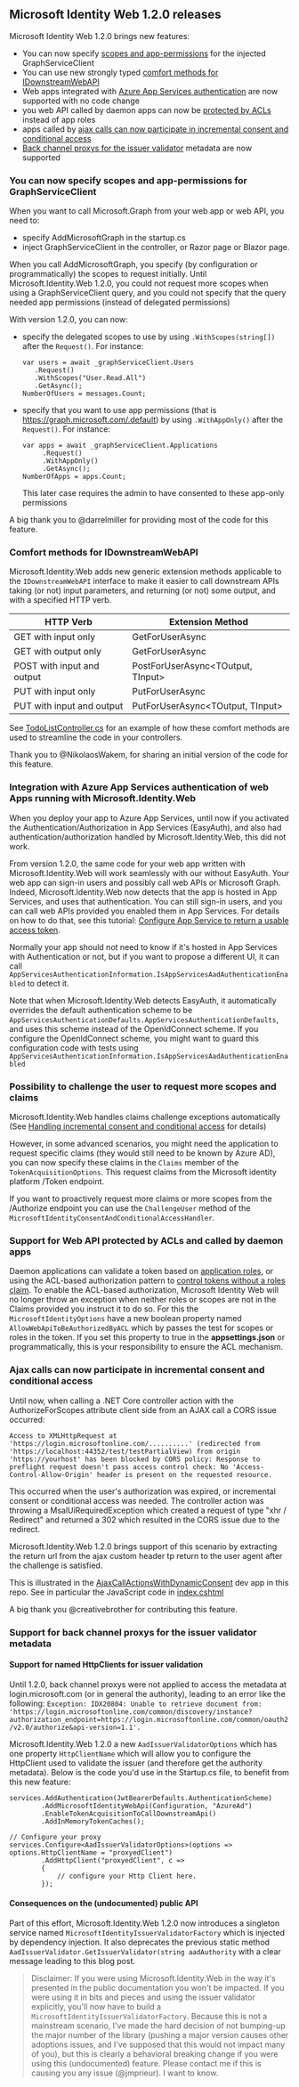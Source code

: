 ## Microsoft Identity Web 1.2.0 releases

Microsoft Identity Web 1.2.0 brings new features:
- You can now specify [scopes and app-permissions](#you-can-now-specify-scopes-and-app-permissions-for-graphserviceclient) for the injected GraphServiceClient
- You can use new strongly typed [comfort methods for IDownstreamWebAPI](#comfort-methods-for-idownstreamwebapi)
- Web apps integrated with [Azure App Services authentication](#integration-with-azure-app-services-authentication-of-web-apps-running-with-microsoftidentityweb) are now supported with no code change
- you web API called by daemon apps can now be [protected by ACLs](#support-for-web-api-protected-by-acls-and-called-by-daemon-apps) instead of app roles
- apps called by [ajax calls can now participate in incremental consent and conditional access](#ajax-calls-can-now-participate-in-incremental-consent-and-conditional-access)
- [Back channel proxys for the issuer validator](#support-for-back-channel-proxys-for-the-issuer-validator-metadata) metadata are now supported

### You can now specify scopes and app-permissions for GraphServiceClient

When you want to call Microsoft.Graph from your web app or web API, you need to:
- specify AddMicrosoftGraph in the startup.cs
- inject GraphServiceClient in the controller, or Razor page or Blazor page.

When you call AddMicrosoftGraph, you specify (by configuration or programmatically) the scopes to request initially. Until Microsoft.Identity.Web 1.2.0, you could not request more scopes when
using a GraphServiceClient query, and you could not specify that the query needed app permissions (instead of delegated permissions)

With version 1.2.0, you can now:
- specify the delegated scopes to use by using `.WithScopes(string[])` after the `Request()`. For instance:

  ```CSharp
  var users = await _graphServiceClient.Users
     .Request()
     .WithScopes("User.Read.All")
     .GetAsync();
  NumberOfUsers = messages.Count;
  ```

- specify that you want to use app permissions (that is https://graph.microsoft.com/.default) by using `.WithAppOnly()` after the `Request()`. For instance:

  ```CSharp
  var apps = await _graphServiceClient.Applications
       .Request()
       .WithAppOnly()
       .GetAsync();
  NumberOfApps = apps.Count;
  ```

  This later case requires the admin to have consented to these app-only permissions

A big thank you to @darrelmiller for providing most of the code for this feature.

### Comfort methods for IDownstreamWebAPI

Microsoft.Identity.Web adds new generic extension methods applicable to the `IDownstreamWebAPI` interface to make it easier to call downstream APIs taking (or not) input parameters, and returning (or not) some output, and with a specified HTTP verb.

HTTP Verb                  |  Extension Method
----------------------     |  -----------------
GET with input only        | GetForUserAsync<TInput>
GET with output only       | GetForUserAsync<TOutput>
POST with input and output | PostForUserAsync<TOutput, TInput>
PUT with input only        | PutForUserAsync<TInput>
PUT with input and output  | PutForUserAsync<TOutput, TInput>

See [TodoListController.cs](https://github.com/AzureAD/microsoft-identity-web/blob/master/tests/WebAppCallsWebApiCallsGraph/Client/Controllers/TodoListController.cs) for an example of how these comfort methods are used to streamline the code in your controllers.

Thank you to @NikolaosWakem, for sharing an initial version of the code for this feature.

### Integration with Azure App Services authentication of web Apps running with Microsoft.Identity.Web 

When you deploy your app to Azure App Services, until now if you activated the Authentication/Authorization in App Services (EasyAuth), and also had authentication/authorization handled by Microsoft.Identity.Web, this did not work. 

From version 1.2.0, the same code for your web app written with Microsoft.Identity.Web will work seamlessly with our without EasyAuth. Your web app can sign-in users and possibly call web APIs or Microsoft Graph. Indeed, Microsoft.Identity.Web now detects that the app is hosted in App Services, and uses that authentication. You can still sign-in users, and you can call web APIs provided you enabled them in App Services. For details on how to do that, see this tutorial: [Configure App Service to return a usable access token](https://docs.microsoft.com/en-us/azure/app-service/tutorial-auth-aad?pivots=platform-windows#configure-app-service-to-return-a-usable-access-token). 

Normally your app should not need to know if it's hosted in App Services with Authentication or not, but if you want to propose a different UI, it can call `AppServicesAuthenticationInformation.IsAppServicesAadAuthenticationEnabled` to detect it.

Note that when Microsoft.Identity.Web detects EasyAuth, it automatically overrides the default authentication scheme to be `AppServicesAuthenticationDefaults.AppServicesAuthenticationDefaults`, and uses this scheme instead of the OpenIdConnect scheme. If you configure the OpenIdConnect scheme, you might want to guard this configuration code with tests using `AppServicesAuthenticationInformation.IsAppServicesAadAuthenticationEnabled`

### Possibility to challenge the user to request more scopes and claims

Microsoft.Identity.Web handles claims challenge exceptions automatically (See [Handling incremental consent and conditional access](https://github.com/AzureAD/microsoft-identity-web/wiki/Managing-incremental-consent-and-conditional-access) for details)

However, in some advanced scenarios, you might need the application to request specific claims (they would still need to be known by Azure AD), you can now specify these claims in the `Claims` member of the `TokenAcquisitionOptions`. This request claims from the Microsoft identity platform /Token endpoint.

If you want to proactively request more claims or more scopes from the /Authorize endpoint you can use the `ChallengeUser` method of the `MicrosoftIdentityConsentAndConditionalAccessHandler`. 

### Support for Web API protected by ACLs and called by daemon apps 

Daemon applications can validate a token based on [application roles](https://docs.microsoft.com/azure/active-directory/develop/scenario-protected-web-api-verification-scope-app-roles#verify-app-roles-in-apis-called-by-daemon-apps), or using the ACL-based authorization pattern to [control tokens without a roles claim](https://docs.microsoft.com/azure/active-directory/develop/v2-oauth2-client-creds-grant-flow#controlling-tokens-without-the-roles-claim). To enable the ACL-based authorization, Microsoft Identity Web will no longer throw an exception when neither roles or scopes are not in the Claims provided you instruct it to do so. For this the `MicrosoftIdentityOptions` have a new boolean property named `AllowWebApiToBeAuthorizedByACL` which by passes the test for scopes or roles in the token. If you set this property to true in the **appsettings.json** or programmatically, this is your responsibility to ensure the ACL mechanism.

### Ajax calls can now participate in incremental consent and conditional access

Until now, when calling a .NET Core controller action with the AuthorizeForScopes attribute client side from an AJAX call a CORS issue occurred:

`Access to XMLHttpRequest at 'https://login.microsoftonline.com/..........' (redirected from 'https://localhost:44352/test/testPartialView) from origin 'https://yourhost' has been blocked by CORS policy: Response to preflight request doesn't pass access control check: No 'Access-Control-Allow-Origin' header is present on the requested resource.`

This occurred when the user's authorization was expired, or incremental consent or conditional access was needed. The controller action was throwing a MsalUiRequiredException which created a request of type "xhr / Redirect" and returned a 302 which resulted in the CORS issue due to the redirect.

Microsoft.Identity.Web 1.2.0 brings support of this scenario by extracting the return url from the ajax custom header tp return to the user agent after the challenge is satisfied. 

This is illustrated in the [AjaxCallActionsWithDynamicConsent](https://github.com/AzureAD/microsoft-identity-web/tree/master/tests/AjaxCallActionsWithDynamicConsent) dev app in this repo. See in particular the JavaScript code in [index.cshtml](https://github.com/AzureAD/microsoft-identity-web/blob/06f7c3d621e7ff419ac19cb1b123f110997f6647/tests/AjaxCallActionsWithDynamicConsent/Views/Home/Index.cshtml#L14)

A big thank you @creativebrother for contributing this feature.

### Support for back channel proxys for the issuer validator metadata

#### Support for named HttpClients for issuer validation

Until 1.2.0, back channel proxys were not applied to access the metadata at login.microsoft.com (or in general the authority), leading to an error like the following: `Exception: IDX20804: Unable to retrieve document from: 'https://login.microsoftonline.com/common/discovery/instance?authorization_endpoint=https://login.microsoftonline.com/common/oauth2/v2.0/authorize&api-version=1.1'.`

Microsoft.Identity.Web 1.2.0 a new `AadIssuerValidatorOptions` which has one property `HttpClientName` which will allow you to configure the HttpClient used to validate the issuer (and therefore get the authority metadata). Below is the code you'd use in the  Startup.cs file, to benefit from this new feature:

```CSharp
services.AddAuthentication(JwtBearerDefaults.AuthenticationScheme) 
        .AddMicrosoftIdentityWebApi(Configuration, "AzureAd") 
        .EnableTokenAcquisitionToCallDownstreamApi()
        .AddInMemoryTokenCaches();

// Configure your proxy
services.Configure<AadIssuerValidatorOptions>(options => options.HttpClientName = "proxyedClient")
        .AddHttpClient("proxyedClient", c =>
        {
            // configure your Http Client here.
        });
```

#### Consequences on the (undocumented) public API

Part of this effort, Microsoft.Identity.Web 1.2.0 now introduces a singleton service named `MicrosoftIdentityIssuerValidatorFactory` which is injected by dependency injection. It also deprecates the previous static method `AadIssuerValidator.GetIssuerValidator(string aadAuthority` with a clear message leading to this blog post.

> Disclaimer: If you were using Microsoft.Identity.Web in the way it's presented in the public documentation you won't be impacted. If you were using it in bits and pieces and using the issuer validator explicitly, you'll now have to build a `MicrosoftIdentityIssuerValidatorFactory`. Because this is not a mainstream scenario, I've made the hard decision of not bumping-up the major number of the library (pushing a major version causes other adoptions issues, and I've supposed that this would not impact many of you), but this is clearly a behavioral breaking change if you were using this (undocumented) feature. Please contact me if this is causing you any issue (@jmprieur). I want to know. 